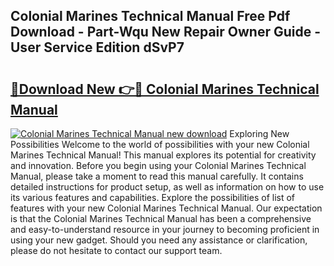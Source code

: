 ## Colonial Marines Technical Manual Free Pdf Download - Part-Wqu New Repair Owner Guide - User Service Edition dSvP7

# <h2><a href="http://bc43786.oget.top/?id=Colonial+Marines+Technical+Manual">🔗Download New 👉🔴 Colonial Marines Technical Manual</a></h2>

[![Colonial Marines Technical Manual new download](https://i.imgur.com/5g1atiW.png)](http://bc43786.oget.top/?id=Colonial+Marines+Technical+Manual)
Exploring New Possibilities Welcome to the world of possibilities with your new Colonial Marines Technical Manual! This manual explores its potential for creativity and innovation. Before you begin using your Colonial Marines Technical Manual, please take a moment to read this manual carefully. It contains detailed instructions for product setup, as well as information on how to use its various features and capabilities. Explore the possibilities of list of features with your new Colonial Marines Technical Manual. Our expectation is that the Colonial Marines Technical Manual has been a comprehensive and easy-to-understand resource in your journey to becoming proficient in using your new gadget. Should you need any assistance or clarification, please do not hesitate to contact our support team.
